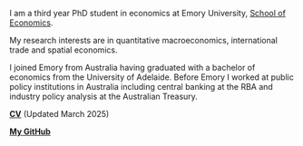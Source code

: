 I am a third year PhD student in economics at Emory University, [School of Economics](https://economics.emory.edu).

My research interests are in quantitative macroeconomics, international trade and spatial economics. 

I joined Emory from Australia having graduated with a bachelor of economics from the University of Adelaide. Before Emory I worked at public policy institutions in Australia including central banking at the RBA and industry policy analysis at the Australian Treasury.

__[CV](/pdf/Nialls_CV.pdf)__ (Updated March 2025)

__[My GitHub](https://github.com/NiallPeat95)__ 
